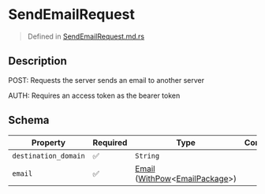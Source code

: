 # SendEmailRequest
> Defined in [SendEmailRequest.md.rs](../../../routes/native/send_email/../../interface/src/interface/routes/native/send_email)

## Description
POST: Requests the server sends an email to another server

AUTH: Requires an access token as the bearer token

## Schema

| Property | Required | Type | Constraints |
| --- | --- | --- | --- |
| `destination_domain` | ✅ | `String` |     | 
| `email` | ✅ | [Email](../../../email/Email.md) ([WithPow](../../../pow/WithPow.md)\<[EmailPackage](../../../email/EmailPackage.md)\>) |     | 



